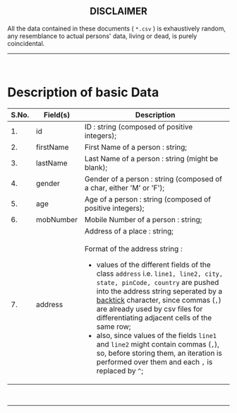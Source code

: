 <br>
<h2 align="center"> DISCLAIMER </h2>

All the data contained in these documents ( `*.csv` ) is exhaustively random, any resemblance to actual persons' data, living or dead, is purely coincidental.



___

<br>

# Description of basic Data

|S.No.|Field(s)|Description|
|-----|-----|-----------|
|1.|id|ID : string (composed of positive integers);|
|2.|firstName|First Name of a person : string;|
|3.|lastName| Last Name of a person : string (might be blank);|
|4.|gender|Gender of a person : string (composed of a char, either 'M' or 'F');|
|5.|age|Age of a person : string (composed of positive integers);|
|6.|mobNumber|Mobile Number of a person : string;|
|7.|address|Address of a place : string;<br><br>Format of the address string :<br><ul><li>values of the different fields of the class `address` i.e. `line1, line2, city, state, pinCode, country` are pushed into the address string seperated by a [backtick](https://en.wikipedia.org/wiki/Grave_accent) character, since commas (`,`) are already used by csv files for differentiating adjacent cells of the same row;</li><li>also, since values of the fields `line1` and `line2` might contain commas (`,`), so, before storing them, an iteration is performed over them and each `,` is replaced by `^`;</li></ul> |
<br>

___
